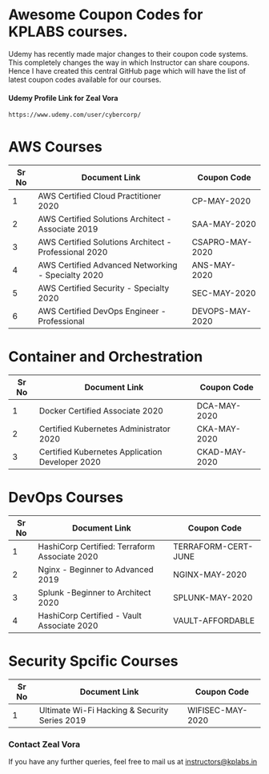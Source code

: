 # Awesome Coupon Codes for KPLABS courses.

Udemy has recently made major changes to their coupon code systems. This completely changes the way in which Instructor can share coupons. Hence I have created this central GitHub page which will have the list of latest coupon codes available for our courses.

#### Udemy Profile Link for Zeal Vora

```sh
https://www.udemy.com/user/cybercorp/
```

# AWS Courses 

| Sr No | Document Link | Coupon Code |
| ------ | ------ | ------ |
| 1 | AWS Certified Cloud Practitioner 2020 | CP-MAY-2020 | 
| 2 |AWS Certified Solutions Architect - Associate  2019| SAA-MAY-2020 |
| 3 |AWS Certified Solutions Architect - Professional 2020 | CSAPRO-MAY-2020 |
| 4 |AWS Certified Advanced Networking - Specialty 2020 | ANS-MAY-2020 |
| 5 |AWS Certified Security - Specialty 2020 | SEC-MAY-2020 |
| 6 |AWS Certified DevOps Engineer - Professional | DEVOPS-MAY-2020 |

# Container and Orchestration

| Sr No | Document Link | Coupon Code |
| ------ | ------ | ------ |
| 1 | Docker Certified Associate 2020 | DCA-MAY-2020 | 
| 2 | Certified Kubernetes Administrator 2020 | CKA-MAY-2020  | 
| 3 | Certified Kubernetes Application Developer 2020 | CKAD-MAY-2020 | 

# DevOps Courses

| Sr No | Document Link | Coupon Code |
| ------ | ------ | ------ |
| 1 | HashiCorp Certified: Terraform Associate 2020 | TERRAFORM-CERT-JUNE | 
| 2 | Nginx - Beginner to Advanced 2019 | NGINX-MAY-2020 | 
| 3 | Splunk  -Beginner to Architect 2020 | SPLUNK-MAY-2020 | 
| 4 | HashiCorp Certified - Vault Associate 2020 | VAULT-AFFORDABLE	 | 

# Security Spcific Courses

| Sr No | Document Link | Coupon Code |
| ------ | ------ | ------ |
| 1 | Ultimate Wi-Fi Hacking & Security Series 2019 | WIFISEC-MAY-2020 | 


### Contact Zeal Vora
If you have any further queries, feel free to mail us at instructors@kplabs.in
